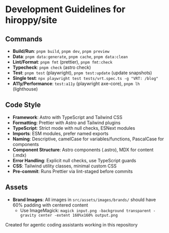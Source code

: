 # Development Guidelines for hiroppy/site

## Commands

- **Build/Run**: `pnpm build`, `pnpm dev`, `pnpm preview`
- **Data**: `pnpm data:generate`, `pnpm cache`, `pnpm data:clean`
- **Lint/Format**: `pnpm fmt` (prettier), `pnpm fmt:check`
- **Typecheck**: `pnpm check` (astro check)
- **Test**: `pnpm test` (playwright), `pnpm test:update` (update snapshots)
- **Single test**: `npx playwright test tests/vrt.spec.ts -g "VRT: /blog"`
- **A11y/Performance**: `test:a11y` (playwright axe-core), `pnpm lh` (lighthouse)

## Code Style

- **Framework**: Astro with TypeScript and Tailwind CSS
- **Formatting**: Prettier with Astro and Tailwind plugins
- **TypeScript**: Strict mode with null checks, ESNext modules
- **Imports**: ESM modules, prefer named exports
- **Naming**: Descriptive, camelCase for variables/functions, PascalCase for components
- **Component Structure**: Astro components (.astro), MDX for content (.mdx)
- **Error Handling**: Explicit null checks, use TypeScript guards
- **CSS**: Tailwind utility classes, minimal custom CSS
- **Pre-commit**: Runs Prettier via lint-staged before commits

## Assets

- **Brand Images**: All images in `src/assets/images/brands/` should have 60% padding with centered content
  - Use ImageMagick: `magick input.png -background transparent -gravity center -extent 160%x160% output.png`

Created for agentic coding assistants working in this repository
